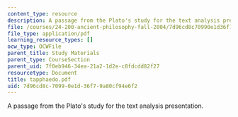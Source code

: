 ```yaml
---
content_type: resource
description: A passage from the Plato's study for the text analysis presentation.
file: /courses/24-200-ancient-philosophy-fall-2004/7d96cd8c70990e1d36f79a80cf94e6f2_tapphaedo.pdf
file_type: application/pdf
learning_resource_types: []
ocw_type: OCWFile
parent_title: Study Materials
parent_type: CourseSection
parent_uid: 7f0eb946-34ea-21a2-1d2e-c8fdcdd82f27
resourcetype: Document
title: tapphaedo.pdf
uid: 7d96cd8c-7099-0e1d-36f7-9a80cf94e6f2
---
```

A passage from the Plato's study for the text analysis presentation.

